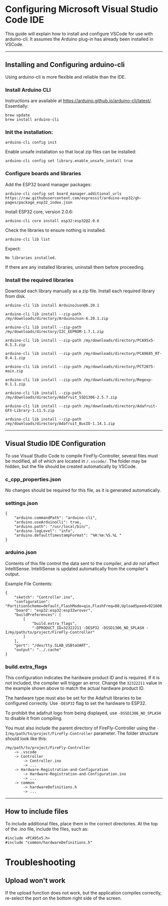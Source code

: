 # Configuring Microsoft Visual Studio Code IDE

This guide will explain how to install and configure VSCode for use with arduino-cli.  It assumes the Arduino plug-in has already been installed in VSCode.

---

## **Installing and Configuring arduino-cli**

Using arduino-cli is more flexible and reliable than the IDE.

### Install Arduino CLI

Instructions are available at https://arduino.github.io/arduino-cli/latest/.  Essentially:

```
brew update
brew install arduino-cli
```

### Init the installation:

`arduino-cli config init`

Enable unsafe installation so that local zip files can be installed:

`arduino-cli config set library.enable_unsafe_install true`

### Configure boards and libraries

Add the ESP32 board manager packages:

`arduino-cli config set board_manager.additional_urls https://raw.githubusercontent.com/espressif/arduino-esp32/gh-pages/package_esp32_index.json`

Install ESP32 core, version 2.0.6:

`arduino-cli core install esp32:esp32@2.0.6`

Check the libraries to ensure nothing is installed.

`arduino-cli lib list`

Expect:
```
No libraries installed.
```

If there are any installed libraries, uninstall them before proceeding.

### Install the required libraries

Download each library manually as a zip file.  Install each required library from disk.

`arduino-cli lib install ArduinoJson@6.20.1`

`arduino-cli lib install --zip-path /my/downloads/directory/ArduinoJson-6.20.1.zip`

`arduino-cli lib install --zip-path  /my/downloads/directory/I2C_EEPROM-1.7.1.zip`

`arduino-cli lib install --zip-path /my/downloads/directory/PCA95x5-0.1.3.zip`

`arduino-cli lib install --zip-path /my/downloads/directory/PCA9685_RT-0.4.1.zip`

`arduino-cli lib install --zip-path /my/downloads/directory/PCT2075-main.zip`

`arduino-cli lib install --zip-path /my/downloads/directory/Regexp-0.1.1.zip`

`arduino-cli lib install --zip-path /my/downloads/directory/Adafruit_SSD1306-2.5.7.zip`

`arduino-cli lib install --zip-path /my/downloads/directory/Adafruit-GFX-Library-1.11.5.zip`

`arduino-cli lib install --zip-path /my/downloads/directory/Adafruit_BusIO-1.14.1.zip`

---

## **Visual Studio IDE Configuration**

To use Visual Studio Code to compile FireFly-Controller, several files must be modified, all of which are located in `/.vscode/`.  The folder may be hidden, but the file should be created automatically by VSCode.

### c_cpp_properties.json

No changes should be required for this file, as it is generated automatically.

###  settings.json

```
{
    "arduino.commandPath": "arduino-cli",
    "arduino.useArduinoCli": true,
    "arduino.path": "/usr/local/bin/",
    "arduino.logLevel": "info",
    "arduino.defaultTimestampFormat": "%H:%m:%S.%L "
}
```

### arduino.json

Contents of this file control the data sent to the compiler, and *do not* affect IntelliSense.  IntelliSense is updated automatically from the compiler's output.

Example File Contents:

```
{
    "sketch": "Controller.ino",
    "configuration": "PartitionScheme=default,FlashMode=qio,FlashFreq=80,UploadSpeed=921600,DebugLevel=none,EraseFlash=none",
    "board": "esp32:esp32:esp32wrover",
    "buildPreferences": [
        [
            "build.extra_flags",
            "-DPRODUCT_ID=32322211 -DESP32 -DSSD1306_NO_SPLASH -I/my/path/to/project/FireFly-Controller"
        ]
    ],
    "port": "/dev/tty.SLAB_USBtoUART",
    "output": "../.cache"
}
```

### **build.extra_flags**

This configuration indicates the hardware product ID and is required.  If it is not included, the compiler will trigger an error.  Change the `32322211` value in the example shown above to match the actual hardware product ID.

The hardware type must also be set for the Adafruit libraries to be configured correctly.  Use `-DESP32` flag to set the hardware to ESP32.

To prohibit the adafruit logo from being displayed, use `-DSSD1306_NO_SPLASH` to disable it from compiling.

You must also include the parent directory of FireFly-Controller using the `-I/my/path/to/project/FireFly-Controller` parameter.  The folder structure should look like this:

```
/my/path/to/project/FireFly-Controller
    -> .vscode
    -> Controller
        -> Controller.ino
        -> ...
    -> Hardware-Registration-and-Configuration
        -> Hardware-Registration-and-Configuration.ino
        -> ...
    -> common
        -> hardwareDefinitions.h
        -> ...
```

---

## How to include files

To include additional files, place them in the correct directories.  At the top of the .ino file, include the files, such as:

```
#include <PCA95x5.h>
#include "common/hardwareDefinitions.h"
```

# Troubleshooting

## Upload won't work

If the upload function does not work, but the application compiles correctly, re-select the port on the bottom right side of the screen.